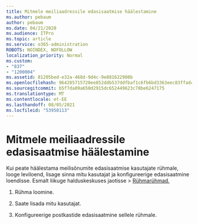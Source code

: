 ```yaml
---
title: Mitmele meiliaadressile edasisaatmise häälestamine
ms.author: pebaum
author: pebaum
ms.date: 04/21/2020
ms.audience: ITPro
ms.topic: article
ms.service: o365-administration
ROBOTS: NOINDEX, NOFOLLOW
localization_priority: Normal
ms.custom:
- "837"
- "1200004"
ms.assetid: 81205bed-e32a-468d-9d4c-9e881622908b
ms.openlocfilehash: 964285715720ee852ddb537ddfbaf1c6fb6bd3363eec83ffadc881b741035cad
ms.sourcegitcommit: b5f7da89a650d2915dc652449623c78be6247175
ms.translationtype: MT
ms.contentlocale: et-EE
ms.lasthandoff: 08/05/2021
ms.locfileid: "53958113"
---
```

# <a name="setting-up-forwarding-to-multiple-email-addresses"></a>Mitmele meiliaadressile edasisaatmise häälestamine

Kui peate häälestama meilisõnumite edasisaatmise kasutajate rühmale, looge leviloend, lisage sinna mitu kasutajat ja konfigureerige edasisaatmine loendisse. Esmalt liikuge halduskeskuses jaotisse   >  [Rühmarühmad.](https://portal.office.com/adminportal/home#/groups)
  
1. Rühma loomine.

2. Saate lisada mitu kasutajat.

3. Konfigureerige postkastide edasisaatmine sellele rühmale.
